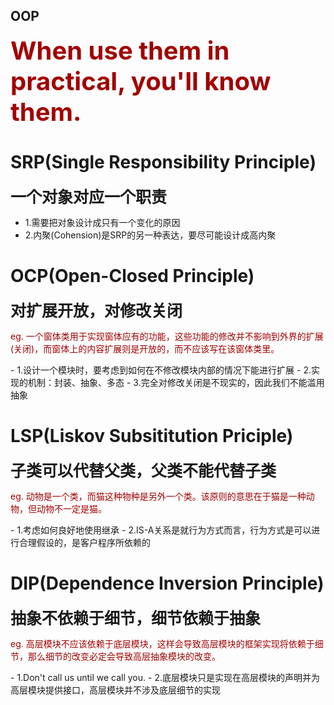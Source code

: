 ## OOP
<b style="font-size:40px;color:#a10000">When use them in practical, you'll know them.</b>
# SRP(Single Responsibility Principle) 
<b style="font-size:25px;">一个对象对应一个职责</b>
- 1.需要把对象设计成只有一个变化的原因
- 2.内聚(Cohension)是SRP的另一种表达，要尽可能设计成高内聚

# OCP(Open-Closed Principle)
<b style="font-size:25px;">对扩展开放，对修改关闭</b>
<p style="color:#a10000;">eg. 一个窗体类用于实现窗体应有的功能，这些功能的修改并不影响到外界的扩展(关闭)，而窗体上的内容扩展则是开放的，而不应该写在该窗体类里。</p>
- 1.设计一个模块时，要考虑到如何在不修改模块内部的情况下能进行扩展
- 2.实现的机制：封装、抽象、多态
- 3.完全对修改关闭是不现实的，因此我们不能滥用抽象

# LSP(Liskov Subsititution Priciple)
<b style="font-size:25px;">子类可以代替父类，父类不能代替子类</b>
<p style="color:#a10000;">eg. 动物是一个类，而猫这种物种是另外一个类。该原则的意思在于猫是一种动物，但动物不一定是猫。</p>
- 1.考虑如何良好地使用继承
- 2.IS-A关系是就行为方式而言，行为方式是可以进行合理假设的，是客户程序所依赖的


# DIP(Dependence Inversion Principle)
<b style="font-size:25px;">抽象不依赖于细节，细节依赖于抽象</b>
<p style="color:#a10000;">eg. 高层模块不应该依赖于底层模块，这样会导致高层模块的框架实现将依赖于细节，那么细节的改变必定会导致高层抽象模块的改变。</p>
- 1.Don't call us until we call you.
- 2.底层模块只是实现在高层模块的声明并为高层模块提供接口，高层模块并不涉及底层细节的实现